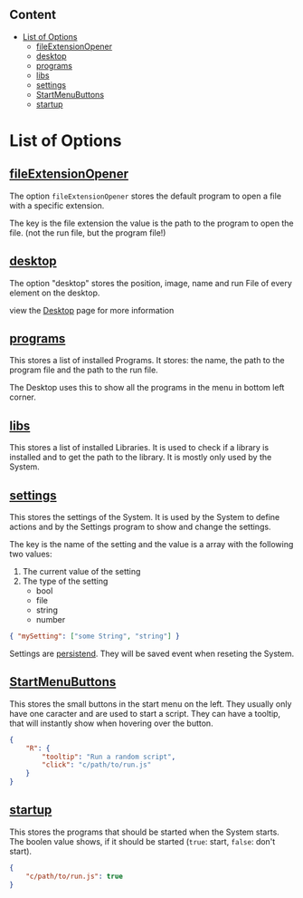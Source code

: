 ## Content

- [List of Options](#list-of-options)
  - [fileExtensionOpener](#fileextensionopener)
  - [desktop](#desktop)
  - [programs](#programs)
  - [libs](#libs)
  - [settings](#settings)
  - [StartMenuButtons](#startmenubuttons)
  - [startup](#startup)

# List of Options

## [fileExtensionOpener](../../../c/sys/options/fileExtensionOpener.json)

The option `fileExtensionOpener` stores the default program to open a file with a specific extension.

The key is the file extension the value is the path to the program to open the file. (not the run file, but the program file!)

## [desktop](../../../c/sys/options/desktop.json)

The option "desktop" stores the position, image, name and run File of every element on the desktop.

view the [Desktop](Desktop.md) page for more information

## [programs](../../../c/sys/options/programs.json)

This stores a list of installed Programs. It stores: the name, the path to the program file and the path to the run file.

The Desktop uses this to show all the programs in the menu in bottom left corner.

## [libs](../../../c/sys/options/libs.json)

This stores a list of installed Libraries. It is used to check if a library is installed and to get the path to the library. It is mostly only used by the System.

## [settings](../../../c/sys/options/settings.json)

This stores the settings of the System. It is used by the System to define actions and by the Settings program to show and change the settings.

The key is the name of the setting and the value is a array with the following two values:

1. The current value of the setting
2. The type of the setting
    - bool
    - file
    - string
    - number

```json
{ "mySetting": ["some String", "string"] }
```

Settings are [persistend](../../../c/persistandFiles.json). They will be saved event when reseting the System.

## [StartMenuButtons](../../../c/sys/options/StartMenuButtons.json)

This stores the small buttons in the start menu on the left. They usually only have one caracter and are used to start a script. They can have a tooltip, that will instantly show when hovering over the button.

```json
{
    "R": {
        "tooltip": "Run a random script",
        "click": "c/path/to/run.js"
    }
}
```

## [startup](../../../c/sys/options/startup.json)

This stores the programs that should be started when the System starts. The boolen value shows, if it should be started (`true`: start, `false`: don't start).

```json
{
    "c/path/to/run.js": true
}
```
